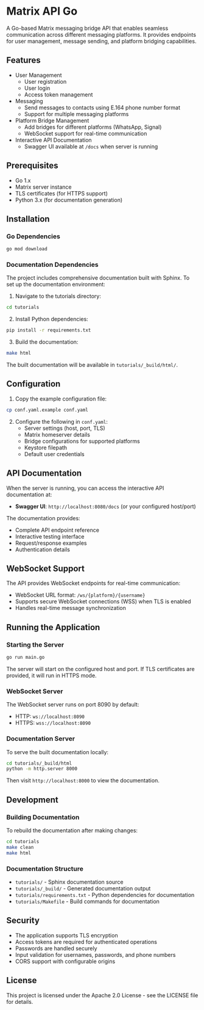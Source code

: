 # Matrix API Go

A Go-based Matrix messaging bridge API that enables seamless communication across different messaging platforms. It provides endpoints for user management, message sending, and platform bridging capabilities.

## Features

- User Management
  - User registration
  - User login
  - Access token management
- Messaging
  - Send messages to contacts using E.164 phone number format
  - Support for multiple messaging platforms
- Platform Bridge Management
  - Add bridges for different platforms (WhatsApp, Signal)
  - WebSocket support for real-time communication
- Interactive API Documentation
  - Swagger UI available at `/docs` when server is running

## Prerequisites

- Go 1.x
- Matrix server instance
- TLS certificates (for HTTPS support)
- Python 3.x (for documentation generation)

## Installation

### Go Dependencies

```bash
go mod download
```

### Documentation Dependencies

The project includes comprehensive documentation built with Sphinx. To set up the documentation environment:

1. Navigate to the tutorials directory:
```bash
cd tutorials
```

2. Install Python dependencies:
```bash
pip install -r requirements.txt
```

3. Build the documentation:
```bash
make html
```

The built documentation will be available in `tutorials/_build/html/`.

## Configuration

1. Copy the example configuration file:
```bash
cp conf.yaml.example conf.yaml
```

2. Configure the following in `conf.yaml`:
   - Server settings (host, port, TLS)
   - Matrix homeserver details
   - Bridge configurations for supported platforms
   - Keystore filepath
   - Default user credentials

## API Documentation

When the server is running, you can access the interactive API documentation at:
- **Swagger UI**: `http://localhost:8080/docs` (or your configured host/port)

The documentation provides:
- Complete API endpoint reference
- Interactive testing interface
- Request/response examples
- Authentication details

## WebSocket Support

The API provides WebSocket endpoints for real-time communication:
- WebSocket URL format: `/ws/{platform}/{username}`
- Supports secure WebSocket connections (WSS) when TLS is enabled
- Handles real-time message synchronization

## Running the Application

### Starting the Server

```bash
go run main.go
```

The server will start on the configured host and port. If TLS certificates are provided, it will run in HTTPS mode.

### WebSocket Server

The WebSocket server runs on port 8090 by default:
- HTTP: `ws://localhost:8090`
- HTTPS: `wss://localhost:8090`

### Documentation Server

To serve the built documentation locally:

```bash
cd tutorials/_build/html
python -m http.server 8000
```

Then visit `http://localhost:8000` to view the documentation.

## Development

### Building Documentation

To rebuild the documentation after making changes:

```bash
cd tutorials
make clean
make html
```

### Documentation Structure

- `tutorials/` - Sphinx documentation source
- `tutorials/_build/` - Generated documentation output
- `tutorials/requirements.txt` - Python dependencies for documentation
- `tutorials/Makefile` - Build commands for documentation

## Security

- The application supports TLS encryption
- Access tokens are required for authenticated operations
- Passwords are handled securely
- Input validation for usernames, passwords, and phone numbers
- CORS support with configurable origins

## License

This project is licensed under the Apache 2.0 License - see the LICENSE file for details. 